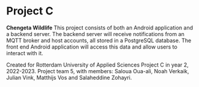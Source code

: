 # Project C
**Chengeta Wildlife**
This project consists of both an Android application and a backend server. The backend server will receive notifications from an MQTT broker and host accounts, all stored in a PostgreSQL database. The front end Android application will access this data and allow users to interact with it.

Created for Rotterdam University of Applied Sciences Project C in year 2, 2022-2023. Project team 5, with members: Saloua Oua-ali, Noah Verkaik, Julian Vink, Matthijs Vos and Salaheddine Zohayri.
